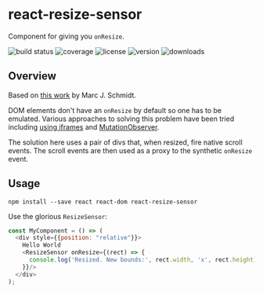 # react-resize-sensor

Component for giving you `onResize`.

![build status](http://img.shields.io/travis/metalabdesign/react-resize-sensor/master.svg?style=flat)
![coverage](http://img.shields.io/coveralls/metalabdesign/react-resize-sensor/master.svg?style=flat)
![license](http://img.shields.io/npm/l/react-resize-sensor.svg?style=flat)
![version](http://img.shields.io/npm/v/react-resize-sensor.svg?style=flat)
![downloads](http://img.shields.io/npm/dm/react-resize-sensor.svg?style=flat)

## Overview

Based on [this work] by Marc J. Schmidt.

DOM elements don't have an `onResize` by default so one has to be emulated. Various approaches to solving this problem have been tried including [using iframes] and [MutationObserver].

The solution here uses a pair of divs that, when resized, fire native scroll events. The scroll events are then used as a proxy to the synthetic `onResize` event.

## Usage

```
npm install --save react react-dom react-resize-sensor
```

Use the glorious `ResizeSensor`:

```javascript
const MyComponent = () => (
  <div style={{position: "relative"}}>
    Hello World
    <ResizeSensor onResize={(rect) => {
      console.log('Resized. New bounds:', rect.width, 'x', rect.height);
    }}/>
  </div>
);
```

[this work]: https://github.com/marcj/css-element-queries/blob/master/src/ResizeSensor.js
[using iframes]: https://github.com/jehoshua02/react-resize-sensor
[MutationObserver]: https://developer.mozilla.org/en-US/docs/Web/API/MutationObserver
